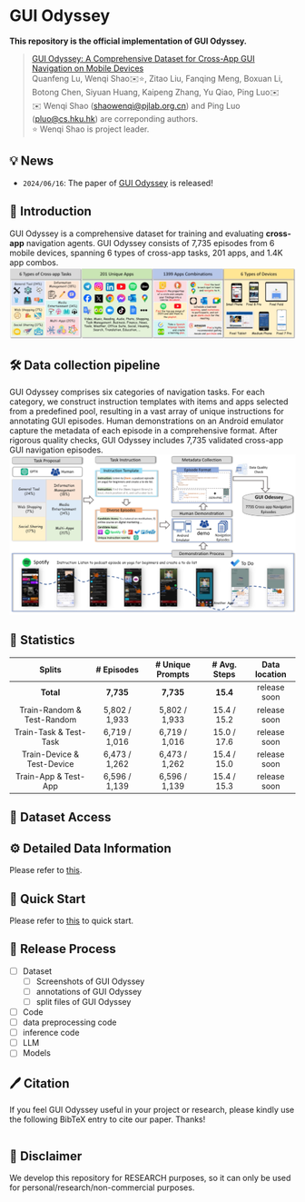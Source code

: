 # GUI Odyssey

**This repository is the official implementation of GUI Odyssey.**

> [GUI Odyssey: A Comprehensive Dataset for Cross-App GUI Navigation on Mobile Devices](https://arxiv.org/abs/2406.08451)  
> Quanfeng Lu, Wenqi Shao✉️⭐️, Zitao Liu, Fanqing Meng, Boxuan Li, Botong Chen, Siyuan Huang, Kaipeng Zhang, Yu Qiao, Ping Luo✉️  
> ✉️  Wenqi Shao (shaowenqi@pjlab.org.cn) and Ping Luo (pluo@cs.hku.hk) are correponding authors.   
> ⭐️ Wenqi Shao is project leader.   


## 💡 News

- `2024/06/16`: The paper of [GUI Odyssey](https://arxiv.org/pdf/2406.08451) is released! 
<!-- And check our [project page]()! -->

## 🔆 Introduction
GUI Odyssey is a comprehensive dataset for training and evaluating **cross-app** navigation agents. GUI Odyssey consists of 7,735 episodes from 6 mobile devices, spanning 6 types of cross-app tasks, 201 apps, and 1.4K app combos.
![overview](assets/dataset_overview.jpg)







<!-- [x] Create the git repository. -->

## 🛠️ Data collection pipeline 
GUI Odyssey comprises six categories of navigation tasks. For each category, we construct instruction templates with items and apps selected from a predefined pool, resulting in a vast array of unique instructions for annotating GUI episodes. Human demonstrations on an Android emulator capture the metadata of each episode in a comprehensive format. After rigorous quality checks, GUI Odyssey includes 7,735 validated cross-app GUI navigation episodes.
![pipeline](assets/pipeline.png)




## 📝 Statistics

<center>

Splits                      | # Episodes        | # Unique Prompts  | # Avg. Steps     | Data location
:---------:                 | :---------:       | :-----------:     | :--------------: | :-----------:
**Total**                   | **7,735**         | **7,735**         | **15.4**         | release soon
Train-Random \& Test-Random | 5,802 / 1,933     | 5,802 / 1,933     | 15.4 / 15.2      | release soon
Train-Task \& Test-Task     | 6,719 / 1,016     | 6,719 / 1,016     | 15.0 / 17.6      | release soon
Train-Device \& Test-Device | 6,473 / 1,262     | 6,473 / 1,262     | 15.4 / 15.0      | release soon
Train-App \& Test-App       | 6,596 / 1,139     | 6,596 / 1,139     | 15.4 / 15.3      | release soon

</center>

## 💫 Dataset Access


## ⚙️ Detailed Data Information
Please refer to [this](introduction.md).



## 🚀 Quick Start

Please refer to [this](Quickstart.md) to quick start.

## 📖 Release Process

- [ ] Dataset
  - [ ] Screenshots of GUI Odyssey
  - [ ] annotations of GUI Odyssey
  - [ ] split files of GUI Odyssey
- [ ]  Code
  - [ ] data preprocessing code
  - [ ] inference code
  - [ ] LLM
- [ ]  Models

## 🖊️ Citation 
If you feel GUI Odyssey useful in your project or research, please kindly use the following BibTeX entry to cite our paper. Thanks!
```bib

```

## 📢 Disclaimer

We develop this repository for RESEARCH purposes, so it can only be used for personal/research/non-commercial purposes.